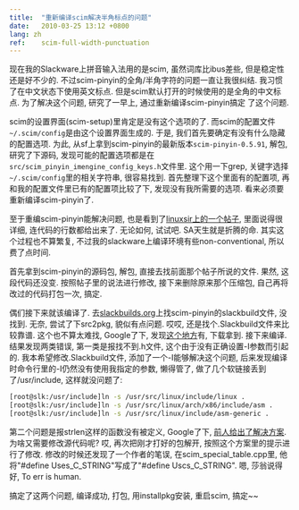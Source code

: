 ```yaml
---
title:  "重新编译scim解决半角标点的问题"
date:   2010-03-25 13:12 +0800
lang: zh
ref:    scim-full-width-punctuation
---
```



现在我的Slackware上拼音输入法用的是scim, 虽然词库比ibus差些, 但是稳定性还是好不少的. 不过scim-pinyin的全角/半角字符的问题一直让我很纠结. 我习惯了在中文状态下使用英文标点. 但是scim默认打开的时候使用的是全角的中文标点. 为了解决这个问题, 研究了一早上, 通过重新编译scim-pinyin搞定 了这个问题.

scim的设置界面(scim-setup)里肯定是没有这个选项的了. 而scim的配置文件`~/.scim/config`是由这个设置界面生成的. 于是, 我们首先要确定有没有什么隐藏的配置选项. 为此, 从sf上拿到scim-pinyin的最新版本`scim-pinyin-0.5.91`, 解包, 研究了下源码, 发现可能的配置选项都是在`src/scim_pinyin_imengine_config_keys.h`文件里. 这个用一下grep, 关键字选择`~/.scim/config`里的相关字符串, 很容易找到. 首先整理下这个里面有的配置项, 再和我的配置文件里已有的配置项比较了下, 发现没有我所需要的选项. 看来必须要重新编译scim-pinyin了.

至于重编scim-pinyin能解决问题, 也是看到了[linuxsir上的一个帖子](http://www.linuxsir.org/bbs/thread89948.html), 里面说得很详细, 连代码的行数都给出来了. 无论如何, 试试吧. SA天生就是折腾的命. 其实这个过程也不算繁复, 不过我的slackware上编译环境有些non-conventional, 所以费了点时间.

首先拿到scim-pinyin的源码包, 解包, 直接去找前面那个帖子所说的文件. 果然, 这段代码还没变. 按照帖子里的说法进行修改, 接下来删除原来那个压缩包, 自己再将改过的代码打包一次, 搞定.

偶们接下来就该编译了. 去[slackbuilds.org](http://www.slackbuilds.org)上找scim-pinyin的slackbuild文件, 没找到. 无奈, 尝试了下src2pkg, 貌似有点问题. 哎哎, 还是找个.Slackbuild文件来比较靠谱. 这个也不算太难找, Google了下, 发现[这个地方](http://slackware.osuosl.org/slackware_source/x/scim-pinyin/)有, 下载拿到. 接下来编译. 结果发现两类错误, 第一类是报找不到.h文件, 这个由于没有正确设置-I参数而引起的. 我本希望修改.Slackbuild文件, 添加了一个-I能够解决这个问题, 后来发现编译时命令行里的-I仍然没有使用我指定的参数, 懒得管了, 做了几个软链接丢到了/usr/include, 这样就没问题了:

```bash
[root@slk:/usr/include]ln -s /usr/src/linux/include/linux .
[root@slk:/usr/include]ln -s /usr/src/linux/arch/x86/include/asm .
[root@slk:/usr/include]ln -s /usr/src/linux/include/asm-generic .
```

第二个问题是报strlen这样的函数没有被定义, Google了下, [前人给出了解决方案](http://blog.csdn.net/sanlinux/archive/2010/01/10/5171234.aspx). 为啥又需要修改源代码呢? 哎, 再次把刚才打好的包解开, 按照这个方案里的提示进行了修改. 修改的时候还发现了一个作者的笔误, 在scim_special_table.cpp里, 他将"#define Uses_C_STRING"写成了"#define Uscs_C_STRING". 嗯, 莎翁说得好, To err is human.

搞定了这两个问题, 编译成功, 打包, 用installpkg安装, 重启scim, 搞定~~
